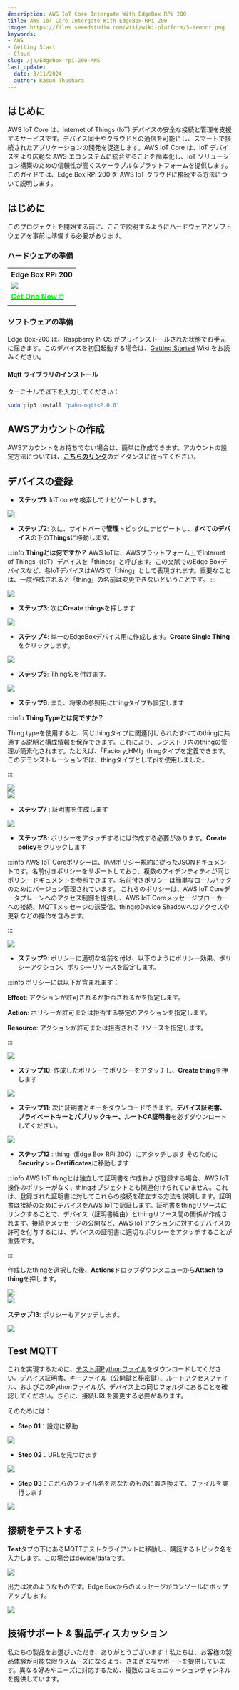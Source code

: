 ```yaml
---
description: AWS IoT Core Intergate With EdgeBox RPi 200 
title: AWS IoT Core Intergate With EdgeBox RPi 200 
image: https://files.seeedstudio.com/wiki/wiki-platform/S-tempor.png
keywords:
- AWS
- Getting Start
- Cloud
slug: /ja/Edgebox-rpi-200-AWS
last_update:
  date: 3/11/2024
  author: Kasun Thushara
---
```


## はじめに

AWS IoT Core は、Internet of Things (IoT) デバイスの安全な接続と管理を支援するサービスです。デバイス同士やクラウドとの通信を可能にし、スマートで接続されたアプリケーションの開発を促進します。AWS IoT Core は、IoT デバイスをより広範な AWS エコシステムに統合することを簡素化し、IoT ソリューション構築のための信頼性が高くスケーラブルなプラットフォームを提供します。このガイドでは、Edge Box RPi 200 を AWS IoT クラウドに接続する方法について説明します。

## はじめに

このプロジェクトを開始する前に、ここで説明するようにハードウェアとソフトウェアを事前に準備する必要があります。

### ハードウェアの準備

<div class="table-center">
 <table class="table-nobg">
    <tr class="table-trnobg">
      <th class="table-trnobg">Edge Box RPi 200</th>
  </tr>
    <tr class="table-trnobg"></tr>
  <tr class="table-trnobg">
   <td class="table-trnobg"><div style={{textAlign:'center'}}><img src="https://media-cdn.seeedstudio.com/media/catalog/product/cache/bb49d3ec4ee05b6f018e93f896b8a25d/1/-/1-102991599_edgebox-rpi-200-first.jpg" style={{width:300, height:'auto'}}/></div></td>
  </tr>
    <tr class="table-trnobg"></tr>
  <tr class="table-trnobg">
   <td class="table-trnobg"><div class="get_one_now_container" style={{textAlign: 'center'}}><a class="get_one_now_item" href="https://www.seeedstudio.com/EdgeBox-RPi-200-CM4104016-p-5486.html" target="_blank">
              <strong><span><font color={'FFFFFF'} size={"4"}> Get One Now 🖱️</font></span></strong>
          </a></div></td>
        </tr>
    </table>
</div>

### ソフトウェアの準備

Edge Box-200 は、Raspberry Pi OS がプリインストールされた状態でお手元に届きます。このデバイスを初回起動する場合は、[Getting Started](https://wiki.seeedstudio.com/Edge_Box_introduction/) Wiki をお読みください。

#### Mqtt ライブラリのインストール

ターミナルで以下を入力してください：

```sh
sudo pip3 install "paho-mqtt<2.0.0"
```

## AWSアカウントの作成

AWSアカウントをお持ちでない場合は、簡単に作成できます。アカウントの設定方法については、[**こちらのリンク**](https://docs.aws.amazon.com/accounts/latest/reference/manage-acct-creating.html)のガイダンスに従ってください。

## デバイスの登録

- **ステップ1**: IoT coreを検索してナビゲートします。

<div style={{textAlign:'center'}}><img src="https://files.seeedstudio.com/wiki/Edge_Box/AWS/searchbar.PNG" style={{width:800, height:'auto'}}/></div>

- **ステップ2**: 次に、サイドバーで**管理**トピックにナビゲートし、**すべてのデバイス**の下の**Things**に移動します。

:::info
**Thingとは何ですか？**
AWS IoTは、AWSプラットフォーム上でInternet of Things（IoT）デバイスを「things」と呼びます。この文脈でのEdge Boxデバイスなど、各IoTデバイスはAWSで「thing」として表現されます。重要なことは、一度作成されると「thing」の名前は変更できないということです。
:::

<div style={{textAlign:'center'}}><img src="https://files.seeedstudio.com/wiki/Edge_Box/AWS/thingsslidebar.PNG" style={{width:200, height:300}}/></div>

- **ステップ3**: 次に**Create things**を押します

<div style={{textAlign:'center'}}><img src="https://files.seeedstudio.com/wiki/Edge_Box/AWS/createthings.PNG" style={{width:800, height:'auto'}}/></div>

- **ステップ4**: 単一のEdgeBoxデバイス用に作成します。**Create Single Thing**をクリックします。

<div style={{textAlign:'center'}}><img src="https://files.seeedstudio.com/wiki/Edge_Box/AWS/createsinglething.PNG" style={{width:800, height:'auto'}}/></div>

- **ステップ5**: Thing名を付けます。

<div style={{textAlign:'center'}}><img src="https://files.seeedstudio.com/wiki/Edge_Box/AWS/thing_type.PNG" style={{width:800, height:'auto'}}/></div>

- **ステップ6**: また、将来の参照用にthingタイプも設定します

:::info
**Thing Typeとは何ですか？**

Thing typeを使用すると、同じthingタイプに関連付けられたすべてのthingに共通する説明と構成情報を保存できます。これにより、レジストリ内のthingの管理が簡素化されます。たとえば、「Factory_HMI」thingタイプを定義できます。このデモンストレーションでは、thingタイプとしてpiを使用しました。

:::
<div style={{textAlign:'center'}}><img src="https://files.seeedstudio.com/wiki/Edge_Box/AWS/thingtype.PNG" style={{width:800, height:'auto'}}/></div>

<div style={{textAlign:'center'}}><img src="https://files.seeedstudio.com/wiki/Edge_Box/AWS/createthingtype.PNG" style={{width:400, height:300}}/></div>

- **ステップ7** : 証明書を生成します

<div style={{textAlign:'center'}}><img src="https://files.seeedstudio.com/wiki/Edge_Box/AWS/configurecertificate.PNG" style={{width:800, height:'auto'}}/></div>

- **ステップ8**: ポリシーをアタッチするには作成する必要があります。**Create policy**をクリックします

:::info
AWS IoT Coreポリシーは、IAMポリシー規約に従ったJSONドキュメントです。名前付きポリシーをサポートしており、複数のアイデンティティが同じポリシードキュメントを参照できます。名前付きポリシーは簡単なロールバックのためにバージョン管理されています。
これらのポリシーは、AWS IoT Coreデータプレーンへのアクセス制御を提供し、AWS IoT Coreメッセージブローカーへの接続、MQTTメッセージの送受信、thingのDevice Shadowへのアクセスや更新などの操作を含みます。

:::

<div style={{textAlign:'center'}}><img src="https://files.seeedstudio.com/wiki/Edge_Box/AWS/createpolicy.PNG" style={{width:800, height:'auto'}}/></div>

- **ステップ9**: ポリシーに適切な名前を付け、以下のようにポリシー効果、ポリシーアクション、ポリシーリソースを設定します。

:::info
ポリシーには以下が含まれます：

**Effect**: アクションが許可されるか拒否されるかを指定します。

**Action**: ポリシーが許可または拒否する特定のアクションを指定します。

**Resource**: アクションが許可または拒否されるリソースを指定します。

:::

<div style={{textAlign:'center'}}><img src="https://files.seeedstudio.com/wiki/Edge_Box/AWS/createapolicy.PNG" style={{width:800, height:'auto'}}/></div>

- **ステップ10**: 作成したポリシーでポリシーをアタッチし、**Create thing**を押します

<div style={{textAlign:'center'}}><img src="https://files.seeedstudio.com/wiki/Edge_Box/AWS/attch_policies.png" style={{width:800, height:'auto'}}/></div>

- **ステップ11**: 次に証明書とキーをダウンロードできます。**デバイス証明書、プライベートキーとパブリックキー、ルートCA証明書**を必ずダウンロードしてください。

<div style={{textAlign:'center'}}><img src="https://files.seeedstudio.com/wiki/Edge_Box/AWS/certicates.PNG" style={{width:600, height:450}}/></div>

- **ステップ12** : thing（Edge Box RPi 200）にアタッチします
そのために**Security** >> **Certificates**に移動します

:::info
AWS IoT thingとは独立して証明書を作成および登録する場合、AWS IoT操作のポリシーがなく、thingオブジェクトとも関連付けられていません。これは、登録された証明書に対してこれらの接続を確立する方法を説明します。証明書は接続のためにデバイスをAWS IoTで認証します。証明書をthingリソースにリンクすることで、デバイス（証明書経由）とthingリソース間の関係が作成されます。接続やメッセージの公開など、AWS IoTアクションに対するデバイスの許可を付与するには、デバイスの証明書に適切なポリシーをアタッチすることが重要です。

:::

作成したthingを選択した後、**Actions**ドロップダウンメニューから**Attach to thing**を押します。

<div style={{textAlign:'center'}}><img src="https://files.seeedstudio.com/wiki/Edge_Box/AWS/attach_policy.PNG" style={{width:800, height:'auto'}}/></div>

<div style={{textAlign:'center'}}><img src="https://files.seeedstudio.com/wiki/Edge_Box/AWS/attch_thing.png" style={{width:600, height:'auto'}}/></div>

**ステップ13**: ポリシーもアタッチします。

<div style={{textAlign:'center'}}><img src="https://files.seeedstudio.com/wiki/Edge_Box/AWS/policy_certificate.png" style={{width:600, height:'auto'}}/></div>

## Test MQTT

これを実現するために、[テスト用Pythonファイル](https://files.seeedstudio.com/wiki/reTerminalDM/aws/tutorial1/AWStest.py)をダウンロードしてください。デバイス証明書、キーファイル（公開鍵と秘密鍵）、ルートアクセスファイル、およびこのPythonファイルが、デバイス上の同じフォルダにあることを確認してください。さらに、接続URLを変更する必要があります。

そのためには：

- **Step 01**：設定に移動

<div style={{textAlign:'center'}}><img src="https://files.seeedstudio.com/wiki/Edge_Box/AWS/settings.PNG" style={{width:200, height:300}}/></div>

- **Step 02**：URLを見つけます

<div style={{textAlign:'center'}}><img src="https://files.seeedstudio.com/wiki/Edge_Box/AWS/weburl.PNG" style={{width:800, height:'auto'}}/></div>

- **Step 03**：これらのファイル名をあなたのものに置き換えて、ファイルを実行します

<div style={{textAlign:'center'}}><img src="https://files.seeedstudio.com/wiki/Edge_Box/AWS/cosw1.PNG" style={{width:800, height:'auto'}}/></div>

## 接続をテストする

**Test**タブの下にあるMQTTテストクライアントに移動し、購読するトピック名を入力します。この場合はdevice/dataです。

<div style={{textAlign:'center'}}><img src="https://files.seeedstudio.com/wiki/Edge_Box/AWS/mqtttest.PNG" style={{width:800, height:'auto'}}/></div>

出力は次のようなものです。Edge Boxからのメッセージがコンソールにポップアップします。

<div style={{textAlign:'center'}}><img src="https://files.seeedstudio.com/wiki/Edge_Box/AWS/seeedop.PNG" style={{width:800, height:'auto'}}/></div>

## 技術サポート & 製品ディスカッション

私たちの製品をお選びいただき、ありがとうございます！私たちは、お客様の製品体験が可能な限りスムーズになるよう、さまざまなサポートを提供しています。異なる好みやニーズに対応するため、複数のコミュニケーションチャンネルを提供しています。

<div class="button_tech_support_container">
<a href="https://forum.seeedstudio.com/" class="button_forum"></a>
<a href="https://www.seeedstudio.com/contacts" class="button_email"></a>
</div>

<div class="button_tech_support_container">
<a href="https://discord.gg/eWkprNDMU7" class="button_discord"></a>
<a href="https://github.com/Seeed-Studio/wiki-documents/discussions/69" class="button_discussion"></a>
</div>
